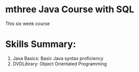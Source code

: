 # mthree Java Course with SQL 
This six week course 

# Skills Summary:

1. Java Basics: Basic Java syntax proficiency
2. DVDLibrary: Object Orientated Programming
